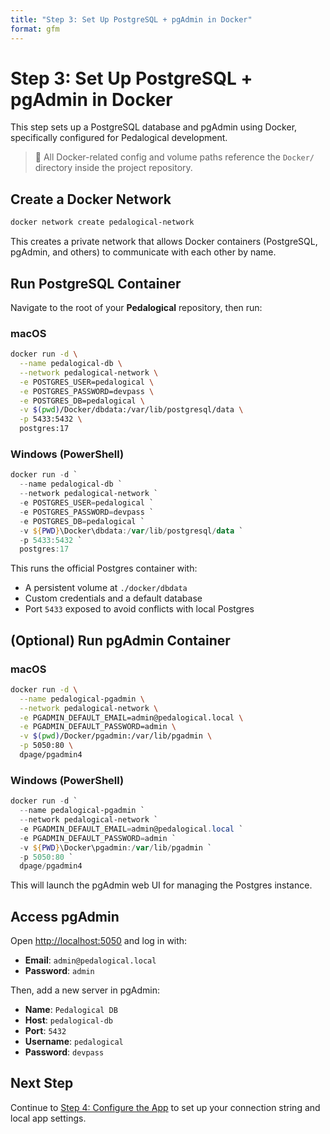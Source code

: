 ```yaml
---
title: "Step 3: Set Up PostgreSQL + pgAdmin in Docker"
format: gfm
---
```


# Step 3: Set Up PostgreSQL + pgAdmin in Docker

This step sets up a PostgreSQL database and pgAdmin using Docker, specifically configured for Pedalogical development.

> 📁 All Docker-related config and volume paths reference the `Docker/` directory inside the project repository.

## Create a Docker Network

```bash
docker network create pedalogical-network
```

This creates a private network that allows Docker containers (PostgreSQL, pgAdmin, and others) to communicate with each other by name.

## Run PostgreSQL Container

Navigate to the root of your **Pedalogical** repository, then run:

### macOS

```bash
docker run -d \
  --name pedalogical-db \
  --network pedalogical-network \
  -e POSTGRES_USER=pedalogical \
  -e POSTGRES_PASSWORD=devpass \
  -e POSTGRES_DB=pedalogical \
  -v $(pwd)/Docker/dbdata:/var/lib/postgresql/data \
  -p 5433:5432 \
  postgres:17
```

### Windows (PowerShell)

```powershell
docker run -d `
  --name pedalogical-db `
  --network pedalogical-network `
  -e POSTGRES_USER=pedalogical `
  -e POSTGRES_PASSWORD=devpass `
  -e POSTGRES_DB=pedalogical `
  -v ${PWD}\Docker\dbdata:/var/lib/postgresql/data `
  -p 5433:5432 `
  postgres:17
```

This runs the official Postgres container with:

- A persistent volume at `./docker/dbdata`
- Custom credentials and a default database
- Port `5433` exposed to avoid conflicts with local Postgres

## (Optional) Run pgAdmin Container

### macOS

```bash
docker run -d \
  --name pedalogical-pgadmin \
  --network pedalogical-network \
  -e PGADMIN_DEFAULT_EMAIL=admin@pedalogical.local \
  -e PGADMIN_DEFAULT_PASSWORD=admin \
  -v $(pwd)/Docker/pgadmin:/var/lib/pgadmin \
  -p 5050:80 \
  dpage/pgadmin4
```

### Windows (PowerShell)

```powershell
docker run -d `
  --name pedalogical-pgadmin `
  --network pedalogical-network `
  -e PGADMIN_DEFAULT_EMAIL=admin@pedalogical.local `
  -e PGADMIN_DEFAULT_PASSWORD=admin `
  -v ${PWD}\Docker\pgadmin:/var/lib/pgadmin `
  -p 5050:80 `
  dpage/pgadmin4
```

This will launch the pgAdmin web UI for managing the Postgres instance.

## Access pgAdmin

Open [http://localhost:5050](http://localhost:5050) and log in with:

- **Email**: `admin@pedalogical.local`
- **Password**: `admin`

Then, add a new server in pgAdmin:

- **Name**: `Pedalogical DB`
- **Host**: `pedalogical-db`
- **Port**: `5432`
- **Username**: `pedalogical`
- **Password**: `devpass`

## Next Step

Continue to [Step 4: Configure the App](./configure-app.md) to set up your connection string and local app settings.
